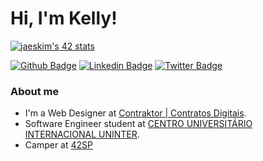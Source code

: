 # Hi, I'm Kelly!
[![jaeskim's 42 stats](https://badge42.herokuapp.com/api/stats/kechrist?cursus=Basecamp?privacyEmail=true)](https://github.com/JaeSeoKim/badge42)

[![Github Badge](https://img.shields.io/badge/-Github-000?style=flat-square&logo=Github&logoColor=white&link=https://github.com/fagnerpsantos)](https://github.com/kedecastro)
[![Linkedin Badge](https://img.shields.io/badge/-LinkedIn-blue?style=flat-square&logo=Linkedin&logoColor=white&link=https://www.linkedin.com/in/fagnerpsantos/)](https://www.linkedin.com/in/kedecastro/)
[![Twitter Badge](https://img.shields.io/badge/-Twitter-1ca0f1?style=flat-square&labelColor=1ca0f1&logo=twitter&logoColor=white&link=https://twitter.com/fagnerpsantos)](https://twitter.com/kedecastro)

### About me
- I'm a Web Designer at [Contraktor | Contratos Digitais](https://contraktor.com.br/).&nbsp;
- Software Engineer student at [CENTRO UNIVERSITÁRIO INTERNACIONAL UNINTER](https://www.uninter.com/).&nbsp;
- Camper at [42SP](https://42sp.org.br)
